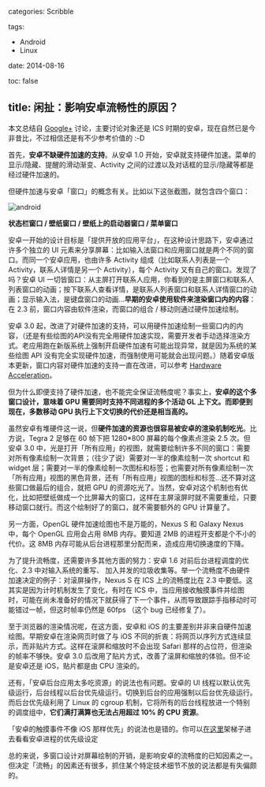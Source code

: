 categories: Scribble

tags:

- Android
- Linux

date: 2014-08-16

toc: false

title: 闲扯：影响安卓流畅性的原因？
---

本文总结自 [Google+](https://plus.google.com/105051985738280261832/posts/2FXDCz8x93s) 讨论，主要讨论对象还是 ICS 时期的安卓，现在自然已是今非昔比，不过相信还是有不少参考价值的 :-D

<!--more-->

首先，**安卓不缺硬件加速的支持**。从安卓 1.0 开始，安卓就支持硬件加速。菜单的显示/隐藏、提醒的滑动渐变、Activity 之间的过渡以及对话框的显示/隐藏等都是经过硬件加速的。

但硬件加速与安卓「窗口」的概念有关。比如以下这张截图，就包含四个窗口：

![android](http://7u2gqx.com1.z0.glb.clouddn.com/闲扯：影响安卓流畅性的原因？0.png)

**状态栏窗口 / 壁纸窗口 / 壁纸上的启动器窗口 / 菜单窗口**

安卓一开始的设计目标是「提供开放的应用平台」，在这种设计思路下，安卓通过许多个独立的 UI 元素来分享屏幕：比如输入法窗口和应用窗口就是两个不同的窗口。而同一个安卓应用，也由许多 Activity 组成（比如联系人列表是一个 Activity，联系人详情是另一个 Activity），每个 Activity 又有自己的窗口。发现了吗？安卓 UI 一切皆窗口：从主屏打开联系人应用，你看到的是主屏窗口和联系人列表窗口的动画；按下联系人查看详情，是联系人列表窗口和联系人详情窗口的动画；显示输入法，是键盘窗口的动画…**早期的安卓使用软件来渲染窗口内的内容**：在 2.3 前，窗口内容由软件渲染，而窗口的组合 / 移动则通过硬件加速绘制。

安卓 3.0 起，改进了对硬件加速的支持，可以用硬件加速绘制一些窗口内的内容，（还是有些绘图的API没有完全用硬件加速实现，需要开发者手动选择渲染方式。老应用跑在新版系统上强制开启硬件加速有可能出现异常，就是因为系统的某些绘图 API 没有完全实现硬件加速，而强制使用可能就会出现问题。）随着安卓版本更新，窗口内容对硬件加速的支持一直在改进，可以参考 [Hardware Acceleration](http://developer.android.com/guide/topics/graphics/hardware-accel.html#unsupported)。

但为什么即便支持了硬件加速，也不能完全保证流畅度呢？事实上，**安卓的这个多窗口设计，意味着 GPU 需要同时支持不同进程的多个活动 GL 上下文。而即便到现在，多数移动 GPU 执行上下文切换的代价还是相当高的。**

虽然安卓有堆硬件这一说，但**硬件加速的资源也很容易被安卓的渲染机制吃光**。比方说，Tegra 2 足够在 60 帧下把 1280*800 屏幕的每个像素点渲染 2.5 次。但安卓 3.0 中，光是打开「所有应用」的视图，就需要绘制许多不同的窗口：需要对所有像素绘制一次背景；（往少了说）需要对一半的像素绘制一次 shortcut 和 widget 层；需要对一半的像素绘制一次图标和标签；也需要对所有像素绘制一次「所有应用」视图的黑色背景，还有「所有应用」视图的图标和标签…还不算对这些窗口做最后的组合，就把 GPU 的资源吃光了。当然，安卓对这个机制也有优化，比如把壁纸做成一个比屏幕大的窗口，这样在主屏滚屏时就不需要重绘，只要移动窗口就行。而这个绘制好了的窗口，就不需要额外的 GPU 计算量了。

另一方面，OpenGL 硬件加速绘图也不是万能的，Nexus S 和 Galaxy Nexus 中，每个 OpenGL 应用会占用 8MB 内存。要知道 2MB 的进程开支都是个不小的代价。这 8MB 内存可能从后台进程那里分配而来，造成应用切换速度的下降。

为了提升流畅度，还需要许多其他方面的努力：安卓 1.6 对前后台进程调度的优化、2.3 中对输入系统的重写、 加入并发的垃圾收集等。举一个流畅度不由硬件加速决定的例子：对滚屏操作，Nexus S 在 ICS 上的流畅度比在 2.3 中要低。这其实是因为计时机制发生了变化，有时在 ICS 中，当应用接收触摸事件并绘图时，可能在尚未准备好的情况下就获得了下一个事件，从而导致跟踪手指移动时可能错过一帧，但这时帧率仍然是 60fps （这个 bug 已经修复了）。

至于浏览器的渲染情况呢，在这方面，安卓和 iOS 的主要差别并非来自硬件加速绘图。早期安卓在渲染网页时做了与 iOS 不同的折衷：将网页以序列方式连续显示，而非贴片方式。这样在滚屏和缩放时不会出现 Safari 那样的占位符，但渲染的帧率不够快。安卓 3.0 后改用了贴片方式，改善了滚屏和缩放的体验。但不论是安卓还是 iOS，贴片都是由 CPU 渲染的。

还有，「安卓后台应用太多吃资源」的说法也有问题。安卓的 UI 线程以默认优先级运行，后台线程以后台优先级运行。切换到后台的应用强制以后台优先级运行。而后台优先级利用了 Linux 的 cgroup 机制，它将所有的后台线程放进一个特别的调度组中，**它们满打满算也无法占用超过 10% 的 CPU 资源**。

「安卓的触摸事件不像 iOS 那样优先」的说法也是错的。你可以[在这里](http://developer.android.com/reference/android/os/Process.html#THREAD_PRIORITY_AUDIO)架梯子进去看看安卓进程的优先级设定

总的来说，多窗口设计对屏幕绘制的开销，是影响安卓的流畅度的已知因素之一。但决定「流畅」的因素还有很多，抓住某个特定技术细节不放的说法都是有失偏颇的。
